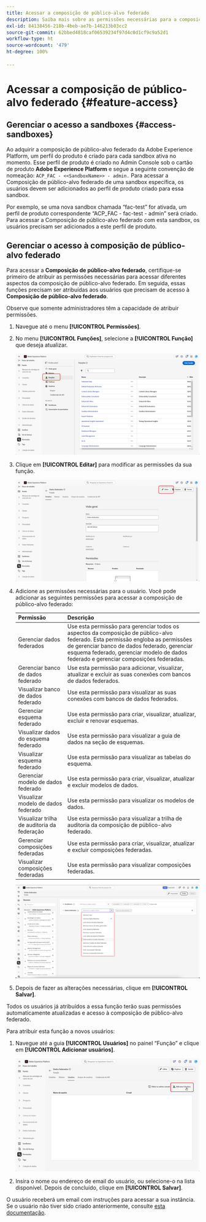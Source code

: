 ```yaml
---
title: Acessar a composição de público-alvo federado
description: Saiba mais sobre as permissões necessárias para a composição de público-alvo federado
exl-id: 84138456-218b-4beb-ae7b-146213b03cc2
source-git-commit: 62bbed4818caf06539234f97d4c0d1cf9c9a52d1
workflow-type: ht
source-wordcount: '479'
ht-degree: 100%

---
```


# Acessar a composição de público-alvo federado {#feature-access}

## Gerenciar o acesso a sandboxes {#access-sandboxes}

Ao adquirir a composição de público-alvo federado da Adobe Experience Platform, um perfil do produto é criado para cada sandbox ativa no momento. Esse perfil de produto é criado no Admin Console sob o cartão de produto **Adobe Experience Platform** e segue a seguinte convenção de nomeação: `ACP_FAC - <<SandboxName>> - admin.` Para acessar a Composição de público-alvo federado de uma sandbox específica, os usuários devem ser adicionados ao perfil de produto criado para essa sandbox.

Por exemplo, se uma nova sandbox chamada “fac-test” for ativada, um perfil de produto correspondente “ACP_FAC - fac-test - admin” será criado. Para acessar a Composição de público-alvo federado com esta sandbox, os usuários precisam ser adicionados a este perfil de produto.

## Gerenciar o acesso à composição de público-alvo federado

Para acessar a **Composição de público-alvo federado**, certifique-se primeiro de atribuir as permissões necessárias para acessar diferentes aspectos da composição de público-alvo federado. Em seguida, essas funções precisam ser atribuídas aos usuários que precisam de acesso à **Composição de público-alvo federado**.

Observe que somente administradores têm a capacidade de atribuir permissões.

1. Navegue até o menu **[!UICONTROL Permissões]**.

1. No menu **[!UICONTROL Funções]**, selecione a **[!UICONTROL Função]** que deseja atualizar.

   ![](assets/access_fda_1.png)

1. Clique em **[!UICONTROL Editar]** para modificar as permissões da sua função.

   ![](assets/access_fda_2.png)

1. Adicione as permissões necessárias para o usuário. Você pode adicionar as seguintes permissões para acessar a composição de público-alvo federado:

   | Permissão | Descrição |
   | ---------- | ----------- |
   | Gerenciar dados federados | Use esta permissão para gerenciar todos os aspectos da composição de público-alvo federado. Esta permissão engloba as permissões de gerenciar banco de dados federado, gerenciar esquema federado, gerenciar modelo de dados federado e gerenciar composições federadas. |
   | Gerenciar banco de dados federado | Use esta permissão para adicionar, visualizar, atualizar e excluir as suas conexões com bancos de dados federados. |
   | Visualizar banco de dados federado | Use esta permissão para visualizar as suas conexões com bancos de dados federados. |
   | Gerenciar esquema federado | Use esta permissão para criar, visualizar, atualizar, excluir e renovar esquemas. |
   | Visualizar dados do esquema federado | Use esta permissão para visualizar a guia de dados na seção de esquemas. |
   | Visualizar esquema federado | Use esta permissão para visualizar as tabelas do esquema. |
   | Gerenciar modelo de dados federado | Use esta permissão para criar, visualizar, atualizar e excluir modelos de dados. |
   | Visualizar modelo de dados federado | Use esta permissão para visualizar os modelos de dados. |
   | Visualizar trilha de auditoria da federação | Use esta permissão para visualizar a trilha de auditoria da composição de público-alvo federado. |
   | Gerenciar composições federadas | Use esta permissão para criar, visualizar, atualizar e excluir composições federadas. |
   | Visualizar composições federadas | Use esta permissão para visualizar composições federadas. |

   ![](assets/permissions.png)

1. Depois de fazer as alterações necessárias, clique em **[!UICONTROL Salvar]**.

Todos os usuários já atribuídos a essa função terão suas permissões automaticamente atualizadas e acesso à composição de público-alvo federado.

Para atribuir esta função a novos usuários:

1. Navegue até a guia **[!UICONTROL Usuários]** no painel “Função” e clique em **[!UICONTROL Adicionar usuários]**.

   ![](assets/access_fda_4.png)

1. Insira o nome ou endereço de email do usuário, ou selecione-o na lista disponível. Depois de concluído, clique em **[!UICONTROL Salvar]**.

<!-- Alternatively, you can assign one of the pre-existing roles to the users, depending on what permissions they need. For more information on assigning pre-existing roles to a user, please read the [guide on managing users for a product profile](https://experienceleague.adobe.com/en/docs/experience-platform/access-control/ui/users).

| Role name | Permissions |
| --------- | ----------- |
| FAC Data Managers | <ul><li>Manage Federated Compositions</li><li>View Federated Databases</li><li>View Federated Schemas</li><li>View Federated Schema Data</li><li>View Federated Data Models</li></ul> |
| FAC Composition Managers | <ul><li>Manage Federated Compositions</li></ul> |
| FAC Administrators | <ul><li>Manage Federated Data</li></ul> | -->

O usuário receberá um email com instruções para acessar a sua instância. Se o usuário não tiver sido criado anteriormente, consulte [esta documentação](https://experienceleague.adobe.com/pt-br/docs/experience-platform/access-control/abac/permissions-ui/users).
